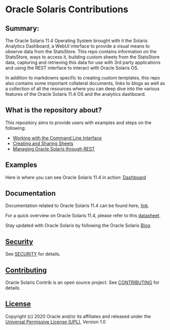 # Oracle Solaris Contributions

## Summary:

The Oracle Solaris 11.4 Operating System brought with it the Solaris Analytics Dashboard, a WebUI interface to provide a visual means to observe data from the StatsStore. This repo contains information on the StatsStore, ways to access it, building custom sheets from the StatsStore data, capturing and retrieving this data for use with 3rd party applications and using the REST interface to interact with Oracle Solaris OS.

In addition to markdowns specific to creating custom templates, this repo also contains some important collateral documents, links to blogs as well as a collection of all the resources where you can deep dive into the various features of the Oracle Solaris 11.4 OS and the analytics dashboard.

## What is the repository about?

This repository aims to provide users with examples and steps on the following: 

- [Working with the Command Line Interface](Command_Line_Interface)
- [Creating and Sharing Sheets](StatsStore)
- [Managing Oracle Solaris through REST](REST) 


## Examples

Here is where you can see Oracle Solaris 11.4 in action: [Dashboard](/StatsStore/Sharing_Sheets/solaris-contrib.json)

## Documentation

Documentation related to Oracle Solaris 11.4 can be found here, [link](https://docs.oracle.com/en/operating-systems/solaris.html).

For a quick overview on Oracle Solaris 11.4, please refer to this [datasheet](https://www.oracle.com/technetwork/server-storage/solaris11/documentation/solaris114datasheet-5024156.pdf).

Stay updated with Oracle Solaris by following the Oracle Solaris [Blog](https://blogs.oracle.com/solaris/oracle-solaris-11-2).

## [Security](https://alm.oraclecorp.com/sandbox/#projects/oraclesolaris-contrib/scm/solarisdiscover.git/blob/SECURITY.md?revision=master)

See [SECURITY](https://alm.oraclecorp.com/sandbox/#projects/oraclesolaris-contrib/scm/solarisdiscover.git/blob/SECURITY.md?revision=master) for details.

## [Contributing](https://alm.oraclecorp.com/sandbox/#projects/oraclesolaris-contrib/scm/solarisdiscover.git/blob/CONTRIBUTING.md?revision=master)

Oracle Solaris Contrib is an open source project.  See [CONTRIBUTING](https://alm.oraclecorp.com/sandbox/#projects/oraclesolaris-contrib/scm/solarisdiscover.git/blob/CONTRIBUTING.md?revision=master) for details.

## [License](https://alm.oraclecorp.com/sandbox/#projects/oraclesolaris-contrib/scm/solarisdiscover.git/blob/LICENSE.md?revision=master)

Copyright (c) 2020 Oracle and/or its affiliates and released under the [Universal Permissive License (UPL)](https://oss.oracle.com/licenses/upl/), Version 1.0



